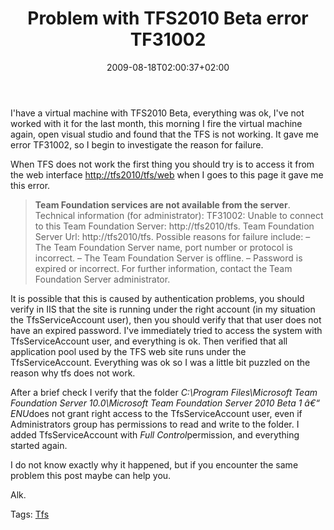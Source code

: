 ﻿---
title: "Problem with TFS2010 Beta error  TF31002"
description: ""
date: 2009-08-18T02:00:37+02:00
draft: false
tags: [TeamFoundationServer]
categories: [Team Foundation Server]
---
I'have a virtual machine with TFS2010 Beta, everything was ok, I've not worked with it for the last month, this morning I fire the virtual machine again, open visual studio and found that the TFS is not working. It gave me error TF31002, so I begin to investigate the reason for failure.

When TFS does not work the first thing you should try is to access it from the web interface [http://tfs2010/tfs/web](http://tfs2010/tfs/web "http://tfs2010/tfs/web") when I goes to this page it gave me this error.

>  **Team Foundation services are not available from the server**. Technical information (for administrator): TF31002: Unable to connect to this Team Foundation Server: http://tfs2010/tfs. Team Foundation Server Url: http://tfs2010/tfs. Possible reasons for failure include: – The Team Foundation Server name, port number or protocol is incorrect. – The Team Foundation Server is offline. – Password is expired or incorrect. For further information, contact the Team Foundation Server administrator.

It is possible that this is caused by authentication problems, you should verify in IIS that the site is running under the right account (in my situation the TfsServiceAccount user), then you should verify that that user does not have an expired password. I've immediately tried to access the system with TfsServiceAccount user, and everything is ok. Then verified that all application pool used by the TFS web site runs under the TfsServiceAccount. Everything was ok so I was a little bit puzzled on the reason why tfs does not work.

After a brief check I verify that the folder *C:\Program Files\Microsoft Team Foundation Server 10.0\Microsoft Team Foundation Server 2010 Beta 1 â€“ ENU*does not grant right access to the TfsServiceAccount user, even if Administrators group has permissions to read and write to the folder. I added TfsServiceAccount with *Full Control*permission, and everything started again.

I do not know exactly why it happened, but if you encounter the same problem this post maybe can help you.

Alk.

Tags: [Tfs](http://technorati.com/tag/Tfs)

